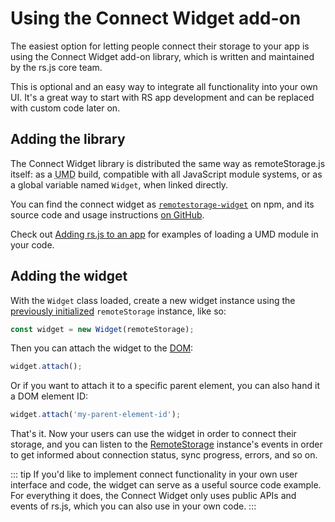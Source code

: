 # Using the Connect Widget add-on

The easiest option for letting people connect their storage to your app
is using the Connect Widget add-on library, which is written and
maintained by the rs.js core team.

This is optional and an easy way to integrate all functionality into your own
UI. It's a great way to start with RS app development and can be replaced with
custom code later on.

## Adding the library

The Connect Widget library is distributed the same way as
remoteStorage.js itself: as a
<abbr title="Universal Module Definition">UMD</abbr>
build, compatible with all JavaScript module systems, or as a global
variable named `Widget`, when linked directly.

You can find the connect widget as
[`remotestorage-widget`](https://www.npmjs.com/package/remotestorage-widget) on
npm, and its source code and usage instructions [on
GitHub](https://github.com/remotestorage/remotestorage-widget).

Check out [Adding rs.js to an app](how-to-add) for examples of loading a UMD
module in your code.

## Adding the widget

With the `Widget` class loaded, create a new widget instance using the
[previously initialized](initialize-and-configure) `remoteStorage` instance,
like so:

```js
const widget = new Widget(remoteStorage);
```

Then you can attach the widget to the
[DOM](https://developer.mozilla.org/en-US/docs/Web/API/Document_Object_Model):

```js
widget.attach();
```

Or if you want to attach it to a specific parent element, you can also
hand it a DOM element ID:

```js
widget.attach('my-parent-element-id');
```

That's it. Now your users can use the widget in order to connect their storage,
and you can listen to the [RemoteStorage][1] instance's events in order to get
informed about connection status, sync progress, errors, and so on.

::: tip
If you'd like to implement connect functionality in your own user
interface and code, the widget can serve as a useful source code
example. For everything it does, the Connect Widget only uses public
APIs and events of rs.js, which you can also use in your own code.
:::

[1]: ../api/remotestorage/classes/RemoteStorage.html
